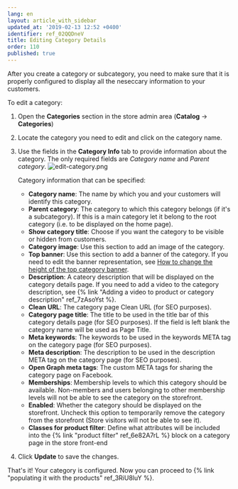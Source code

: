 ```yaml
---
lang: en
layout: article_with_sidebar
updated_at: '2019-02-13 12:52 +0400'
identifier: ref_02QQDneV
title: Editing Category Details
order: 110
published: true
---
```

After you create a category or subcategory, you need to make sure that it is properly configured to display all the neseccary information to your customers.

To edit a category:

1. Open the **Categories** section in the store admin area (**Catalog** -> **Categories**)
2. Locate the category you need to edit and click on the category name. 
3. Use the fields in the **Category Info** tab to provide information about the category. 
   The only required fields are _Category name_ and _Parent category_.
   ![edit-category.png]({{site.baseurl}}/attachments/ref_6rpDdput/edit-category.png)

   Category information that can be specified:

   * **Category name**: The name by which you and your customers will identify this category.
   * **Parent category**: The category to which this category belongs (if it's a subcategory). If this is a main category let it belong to the root category (i.e. to be displayed on the home page). 
   * **Show category title**: Choose if you want the category to be visible or hidden from customers.
   * **Category image**: Use this section to add an image of the category. 
   * **Top banner**: Use this section to add a banner of the category. If you need to edit the banner representation, see [How to change the height of the top category banner](https://devs.x-cart.com/how-to_articles/how_to_change_the_height_of_the_top_category_banner.html "Editing Category Details").
   * **Description**: A cateory description that will be displayed on the category details page. If you need to add a video to the category description, see {% link "Adding a video to product or category description" ref_7zAsoYst %}.
   * **Clean URL**: The category page Clean URL (for SEO purposes).
   * **Category page title**: The title to be used in the title bar of this category details page (for SEO purposes). If the field is left blank the category name will be used as Page Title.
   * **Meta keywords**: The keywords to be used in the keywords META tag on the category page (for SEO purposes).
   * **Meta description**: The description to be used in the description META tag on the category page (for SEO purposes).
   * **Open Graph meta tags**: The custom META tags for sharing the category page on Facebook.
   * **Memberships**: Membership levels to which this category should be available. Non-members and users belonging to other membership levels will not be able to see the category on the storefront.
   * **Enabled**: Whether the category should be displayed on the storefront. Uncheck this option to temporarily remove the category from the storefront (Store visitors will not be able to see it).
   * **Classes for product filter**: Define what attributes will be included into the {% link "product filter" ref_6e82A7rL %} block on a category page in the store front-end

4. Click **Update** to save the changes.

That's it! Your category is configured. Now you can proceed to {% link "populating it with the products" ref_3RiU8luY %}.